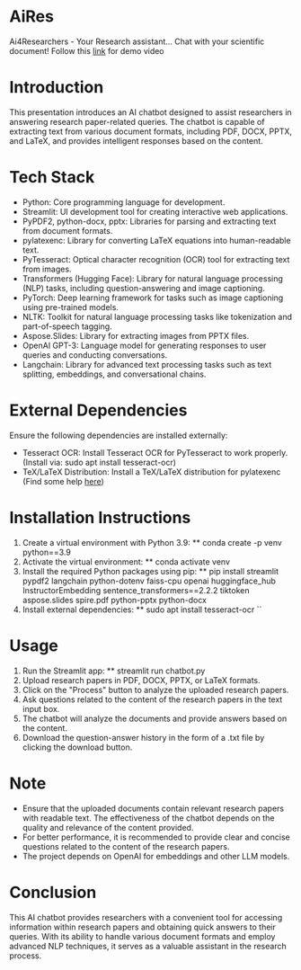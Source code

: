 # AiRes
Ai4Researchers - Your Research assistant... Chat with your scientific document!
Follow this [link](https://drive.google.com/drive/folders/1D5eJtdLSYhUJ0dgnw1IMhDGQmNjO505t) for demo video 

# Introduction 
This presentation introduces an AI chatbot designed to assist researchers in answering research paper-related queries. The chatbot is capable of extracting text from various document formats, including PDF, DOCX, PPTX, and LaTeX, and provides intelligent responses based on the content.

# Tech Stack 
* Python: Core programming language for development.
* Streamlit: UI development tool for creating interactive web applications.
* PyPDF2, python-docx, pptx: Libraries for parsing and extracting text from document formats.
* pylatexenc: Library for converting LaTeX equations into human-readable text.
* PyTesseract: Optical character recognition (OCR) tool for extracting text from images.
* Transformers (Hugging Face): Library for natural language processing (NLP) tasks, including question-answering and image captioning.
* PyTorch: Deep learning framework for tasks such as image captioning using pre-trained models.
* NLTK: Toolkit for natural language processing tasks like tokenization and part-of-speech tagging.
* Aspose.Slides: Library for extracting images from PPTX files.
* OpenAI GPT-3: Language model for generating responses to user queries and conducting conversations.
* Langchain: Library for advanced text processing tasks such as text splitting, embeddings, and conversational chains.

# External Dependencies 
Ensure the following dependencies are installed externally:
* Tesseract OCR: Install Tesseract OCR for PyTesseract to work properly. (Install via: sudo apt install tesseract-ocr)
* TeX/LaTeX Distribution: Install a TeX/LaTeX distribution for pylatexenc (Find some help [here](https://www.tug.org/texlive/))

# Installation Instructions
1. Create a virtual environment with Python 3.9:
  ** conda create -p venv python==3.9
2. Activate the virtual environment:
  ** conda activate venv
3. Install the required Python packages using pip:
  ** pip install streamlit pypdf2 langchain python-dotenv faiss-cpu openai huggingface_hub InstructorEmbedding sentence_transformers==2.2.2 tiktoken aspose.slides spire.pdf python-pptx python-docx
4. Install external dependencies:
  ** sudo apt install tesseract-ocr ``

# Usage
1. Run the Streamlit app:
 ** streamlit run chatbot.py
2. Upload research papers in PDF, DOCX, PPTX, or LaTeX formats.
3. Click on the "Process" button to analyze the uploaded research papers.
4. Ask questions related to the content of the research papers in the text input box.
5. The chatbot will analyze the documents and provide answers based on the content.
6. Download the question-answer history in the form of a .txt file by clicking the download button.

# Note 
* Ensure that the uploaded documents contain relevant research papers with readable text. The effectiveness of the chatbot depends on the quality and relevance of the content provided.
* For better performance, it is recommended to provide clear and concise questions related to the content of the research papers.
* The project depends on OpenAI for embeddings and other LLM models.

# Conclusion 
This AI chatbot provides researchers with a convenient tool for accessing information within research papers and obtaining quick answers to their queries. With its ability to handle various document formats and employ advanced NLP techniques, it serves as a valuable assistant in the research process.
